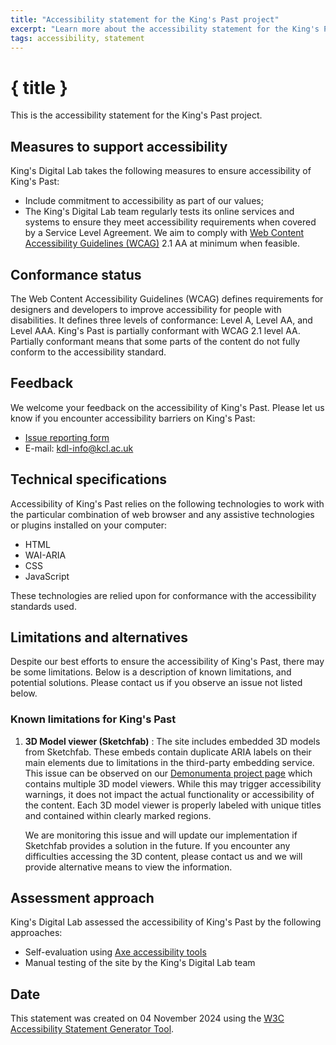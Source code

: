 ```yaml
---
title: "Accessibility statement for the King's Past project"
excerpt: "Learn more about the accessibility statement for the King's Past project"
tags: accessibility, statement
---
```


<script>
  import { base } from '$app/paths';
</script>

# { title }

This is the accessibility statement for the King's Past project.

## Measures to support accessibility

King's Digital Lab takes the following measures to ensure accessibility of
King's Past:

- Include commitment to accessibility as part of our values;
- The King's Digital Lab team regularly tests its online services and systems
  to ensure they meet accessibility requirements when covered by a Service Level
  Agreement. We aim to comply with
  [Web Content Accessibility Guidelines (WCAG)](https://www.w3.org/WAI/standards-guidelines/wcag/)
  2.1 AA at minimum when feasible.

## Conformance status

The Web Content Accessibility Guidelines (WCAG) defines requirements for
designers and developers to improve accessibility for people with disabilities.
It defines three levels of conformance: Level A, Level AA, and Level AAA.
King's Past is partially conformant with WCAG 2.1 level AA. Partially conformant
means that some parts of the content do not fully conform to the accessibility
standard.

## Feedback

We welcome your feedback on the accessibility of King's Past. Please let us know
if you encounter accessibility barriers on King's Past:

- [Issue reporting form](https://kdl.kcl.ac.uk/report-issue/)
- E-mail: [kdl-info@kcl.ac.uk](mailto:kdl-info@kcl.ac.uk)

## Technical specifications

Accessibility of King's Past relies on the following technologies to work with
the particular combination of web browser and any assistive technologies or
plugins installed on your computer:

- HTML
- WAI-ARIA
- CSS
- JavaScript

These technologies are relied upon for conformance with the accessibility
standards used.

## Limitations and alternatives

Despite our best efforts to ensure the accessibility of King's Past, there may
be some limitations. Below is a description of known limitations, and potential
solutions. Please contact us if you observe an issue not listed below.

### Known limitations for King's Past

1. **3D Model viewer (Sketchfab)** : The site includes embedded 3D models from
   Sketchfab. These embeds contain duplicate ARIA labels on their main elements
   due to limitations in the third-party embedding service. This issue can be
   observed on our [Demonumenta project page]({base}/about/demonumenta) which
   contains multiple 3D model viewers. While this may trigger accessibility
   warnings, it does not impact the actual functionality or accessibility of the
   content. Each 3D model viewer is properly labeled with unique titles and
   contained within clearly marked regions.

   We are monitoring this issue and will update our implementation if Sketchfab
   provides a solution in the future. If you encounter any difficulties accessing
   the 3D content, please contact us and we will provide alternative means to view
   the information.

## Assessment approach

King's Digital Lab assessed the accessibility of King's Past by the following
approaches:

- Self-evaluation using [Axe accessibility tools](https://www.deque.com/axe/)
- Manual testing of the site by the King's Digital Lab team

## Date

This statement was created on 04 November 2024 using the
[W3C Accessibility Statement Generator Tool](https://www.w3.org/WAI/planning/statements/).
